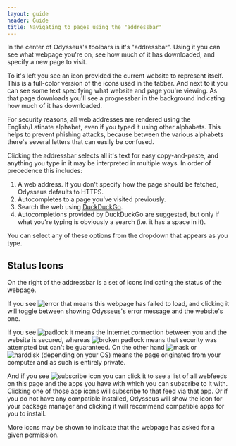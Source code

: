 ```yaml
---
layout: guide
header: Guide
title: Navigating to pages using the "addressbar"
---
```


In the center of Odysseus's toolbars is it's "addressbar". Using it you can see what webpage you're on, see how much of it has downloaded, and specify a new page to visit.

To it's left you see an icon provided the current website to represent itself. This is a full-color version of the icons used in the tabbar. And next to it you can see some text specifying what website and page you're viewing. As that page downloads you'll see a progressbar in the background indicating how much of it has downloaded.

For security reasons, all web addresses are rendered using the English/Latinate alphabet, even if you typed it using other alphabets. This helps to prevent phishing attacks, because between the various alphabets there's several letters that can easily be confused.

Clicking the addressbar selects all it's text for easy copy-and-paste, and anything you type in it may be interpreted in multiple ways. In order of precedence this includes:

1. A web address. If you don't specify how the page should be fetched, Odysseus defaults to HTTPS.
2. Autocompletes to a page you've visited previously.
3. Search the web using [DuckDuckGo](https://ddg.gg/).
4. Autocompletions provided by DuckDuckGo are suggested, but only if what you're typing is obviously a search (i.e. it has a space in it).

You can select any of these options from the dropdown that appears as you type.

## Status Icons
On the right of the addressbar is a set of icons indicating the status of the webpage.

If you see ![error](icon:16/error) that means this webpage has failed to load, and clicking it will toggle between showing Odysseus's error message and the website's one.

If you see ![padlock](icon:16/security-high) it means the Internet connection between you and the website is secured, whereas ![broken padlock](icon:16/security-low) means that security was attempted but can't be guaranteed. On the other hand ![mask](icon:16/view-private) or ![harddisk](icon:16/computer) (depending on your OS) means the page originated from your computer and as such is entirely private.

And if you see ![subscribe icon](http://i5.photobucket.com/albums/y178/Karanan/RSS-transparent_zps76f340ef.png) you can click it to see a list of all webfeeds on this page and the apps you have with which you can subscribe to it with. Clicking one of those app icons will subscribe to that feed via that app. Or if you do not have any compatible installed, Odysseus will show the icon for your package manager and clicking it will recommend compatible apps for you to install.

More icons may be shown to indicate that the webpage has asked for a given permission.
